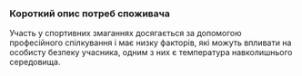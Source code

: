 ### Короткий опис потреб споживача
Участь у спортивних змаганнях досягається за допомогою професійного спілкування і має низку факторів, які можуть впливати на особисту безпеку учасника, одним з них є температура навколишнього середовища.
